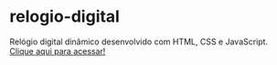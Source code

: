 # relogio-digital
Relógio digital dinâmico desenvolvido com HTML, CSS e JavaScript.<br>
[Clique aqui para acessar!](https://gustavoo011.github.io/relogio-digital/)
